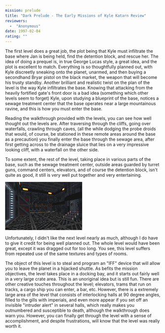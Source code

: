 ```yaml
---
mission: prelude
title: "Dark Prelude - The Early Missions of Kyle Katarn Review"
reviewers: 
  -  "Anonymous"
date: 1997-02-04
rating: ""
---
```


The first level does a great job, the plot being that Kyle must infiltrate the base where Jan is being held, find the detention block, and rescue her. The idea of doing a prequel is, in true George Lucas style, a great idea, and the plot is excellent to match. Everything is so thoughtfully planned out, with Kyle discreetly sneaking onto the planet, unarmed, and then buying a secondhand Bryar pistol on the black market, the weapon that will become his trusty standby. Another brilliant and realistic twist on the plan of the level is the way Kyle infiltrates the base. Knowing that attacking from the heavily fortified gate's front door is a bad idea (something which other levels seem to forget) Kyle, upon studying a blueprint of the base, notices a sewage treatment center that the base operates near a large mountainous ravine, and this is how you must enter the base.

Reading the walkthrough provided with the levels, you can see how well thought out the levels are. After traversing through the cliffs, going over waterfalls, crawling through caves, (all the while dodging the probe droids that would, of course, be stationed in these remote areas around the base as a precaution) you finally enter the base through the sewage area, after first getting across to the drainage sluice that lies on a very impressive looking cliff, with a waterfall on the other side.

To some extent, the rest of the level, taking place in various parts of the base, such as the sewage treatment center, outside areas guarded by turret guns, command centers, elevators, and of course the detention block, isn't quite as good, it still is very well put together and very entertaining.

![Dark Prelude screenshot](./prelude.png "Your job in the second level is to steal an Imperial IFF device, hidden somewhere in this docking facility.")

Unfortunately, I didn't like the next level nearly as much, although I do have to give it credit for being well planned out. The whole level would have been great, except it was dragged out for too long. You see, this level suffers from repeated use of the same textures and types of rooms.

The object of this level is to steal and program an "IFF" device that will allow you to leave the planet in a hijacked shuttle. As befits the mission objectives, the level takes place in a docking bay, and it starts out fairly well in a very large crate area. This is an unoriginal idea but is still fun. There are other creative touches throughout the level; elevators, trams that run on tracks, a cargo ship you can enter, a bar, etc. However, there is a extremely large area of the level that consists of interlocking halls at 90 degree angles, filled to the gills with imperials, and even more appear if you set off an invisible "intruder alert" in several halls, which really makes you outnumbered and susceptible to death, although the walkthrough does warn you. However, you can finally get through the level with a sense of accomplishment, and despite frustrations, will know that the level was really worth it.
